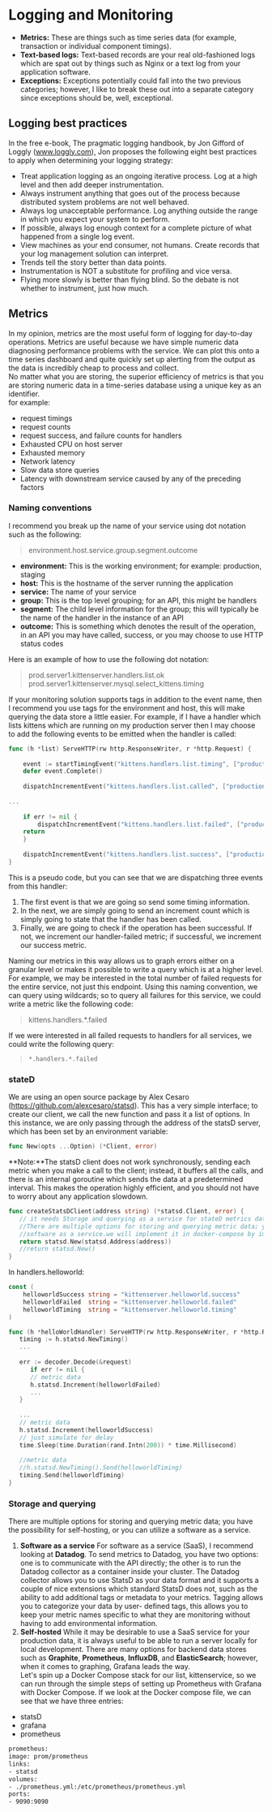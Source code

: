 # Logging and Monitoring
* **Metrics:** These are things such as time series data (for example, transaction or individual component timings).
* **Text-based logs:** Text-based records are your real old-fashioned logs which are spat out by things such as Nginx or a text log from your application software.
* **Exceptions:** Exceptions potentially could fall into the two previous categories; however, I like to break these out into a separate category since exceptions should be, well, exceptional.

## Logging best practices
In the free e-book, The pragmatic logging handbook, by Jon Gifford of Loggly (www.loggly.com), Jon proposes the following
eight best practices to apply when determining your logging strategy:
* Treat application logging as an ongoing iterative process. Log at a high level and then add deeper instrumentation.
* Always instrument anything that goes out of the process because distributed system problems are not well behaved.
* Always log unacceptable performance. Log anything outside the range in which you expect your system to perform.
* If possible, always log enough context for a complete picture of what happened from a single log event.
* View machines as your end consumer, not humans. Create records that your log management solution can interpret.
* Trends tell the story better than data points.
* Instrumentation is NOT a substitute for profiling and vice versa.
* Flying more slowly is better than flying blind. So the debate is not whether to instrument, just how much.

## Metrics
In my opinion, metrics are the most useful form of logging for day-to-day operations. Metrics are useful because we have
simple numeric data diagnosing performance problems with the service. We can plot this onto a time series dashboard and quite quickly set up alerting from the output as the data
is incredibly cheap to process and collect.<br/>
No matter what you are storing, the superior efficiency of metrics is that you are storing numeric data in a time-series database
using a unique key as an identifier.<br/>
for example:
* request timings
* request counts
* request success, and failure counts for handlers
* Exhausted CPU on host server
* Exhausted memory
* Network latency
* Slow data store queries
* Latency with downstream service caused by any of the preceding factors

### Naming conventions
I recommend you break up the name of your service using dot notation such as the following:
> environment.host.service.group.segment.outcome

* **environment:** This is the working environment; for example: production, staging
* **host:** This is the hostname of the server running the application
* **service:** The name of your service
* **group:** This is the top level grouping; for an API, this might be handlers
* **segment:** The child level information for the group; this will typically be the name of the handler in the instance of an API
* **outcome:** This is something which denotes the result of the operation, in an API you may have called, success, or you may choose to use HTTP status codes

Here is an example of how to use the following dot notation:
>prod.server1.kittenserver.handlers.list.ok
>prod.server1.kittenserver.mysql.select_kittens.timing

If your monitoring solution supports tags in addition to the event name, then I recommend you use tags for the environment and
host, this will make querying the data store a little easier. For example, if I have a handler which lists kittens which are running
on my production server then I may choose to add the following events to be emitted when the handler is called:
```go
func (h *list) ServeHTTP(rw http.ResponseWriter, r *http.Request) {
    
	event := startTimingEvent("kittens.handlers.list.timing", ["production", "192.168.2.2"])
    defer event.Complete()
    
	dispatchIncrementEvent("kittens.handlers.list.called", ["production", "192.168.2.2"])
	
...
   
    if err != nil {
        dispatchIncrementEvent("kittens.handlers.list.failed", ["production", 192.168.2.2"])
    return
    }
	
    dispatchIncrementEvent("kittens.handlers.list.success", ["production", 192.168.2.2"])
}
```
This is a pseudo code, but you can see that we are dispatching three events from this handler:
1. The first event is that we are going so send some timing information.
2. In the next, we are simply going to send an increment count which is simply going to state that the handler has been
   called.
3. Finally, we are going to check if the operation has been successful. If not, we increment our handler-failed metric; if
   successful, we increment our success metric.

Naming our metrics in this way allows us to graph errors either on a granular level or makes it possible to write a query which
is at a higher level. For example, we may be interested in the total number of failed requests for the entire service, not just this
endpoint. Using this naming convention, we can query using wildcards; so to query all failures for this service, we could write a
metric like the following code:
> kittens.handlers.*.failed

If we were interested in all failed requests to handlers for all services, we could write the following query:
> `*.handlers.*.failed`

### stateD
We are using an open source package by Alex Cesaro (https://github.com/alexcesaro/statsd). This has a very simple
interface; to create our client, we call the new function and pass it a list of options. In this instance, we are only passing through
the address of the statsD server, which has been set by an environment variable:
```go
func New(opts ...Option) (*Client, error)
```
**Note:**The statsD client does not work synchronously, sending each metric when you make a call to the client; instead, it buffers all
the calls, and there is an internal goroutine which sends the data at a predetermined interval. This makes the operation highly
efficient, and you should not have to worry about any application slowdown.

```go
func createStatsDClient(address string) (*statsd.Client, error) {
   // it needs Storage and querying as a service for stateD metrics data
   //There are multiple options for storing and querying metric data; you have the possibility for self-hosting, or you can utilize a
   //software as a service.we will implement it in docker-compose by image: prom/statsd-exporter
   return statsd.New(statsd.Address(address))
   //return statsd.New()
}
```
In handlers.helloworld:

```go
const (
	helloworldSuccess string = "kittenserver.helloworld.success"
	helloworldFailed  string = "kittenserver.helloworld.failed"
	helloworldTiming  string = "kittenserver.helloworld.timing"
)

func (h *helloWorldHandler) ServeHTTP(rw http.ResponseWriter, r *http.Request) {
   timing := h.statsd.NewTiming()
   ...
   
   err := decoder.Decode(&request)
      if err != nil {
      // metric data
      h.statsd.Increment(helloworldFailed)
      ...
   }
   
   ...
   // metric data
   h.statsd.Increment(helloworldSuccess)
   // just simulate for delay
   time.Sleep(time.Duration(rand.Intn(200)) * time.Millisecond)
   
   //metric data
   //h.statsd.NewTiming().Send(helloworldTiming)
   timing.Send(helloworldTiming)
}
```

### Storage and querying
There are multiple options for storing and querying metric data; you have the possibility for self-hosting, or you can utilize a software as a service.

1. **Software as a service**
For software as a service (SaaS), I recommend looking at **Datadog**. To send metrics to Datadog, you have two options: one is to
   communicate with the API directly; the other is to run the Datadog collector as a container inside your cluster. The Datadog
   collector allows you to use StatsD as your data format and it supports a couple of nice extensions which standard StatsD does
   not, such as the ability to add additional tags or metadata to your metrics. Tagging allows you to categorize your data by user-
   defined tags, this allows you to keep your metric names specific to what they are monitoring without having to add
   environmental information.
2. **Self-hosted**
While it may be desirable to use a SaaS service for your production data, it is always useful to be able to run a server locally for
local development. There are many options for backend data stores such as **Graphite**, **Prometheus**, **InfluxDB**, and **ElasticSearch**;
however, when it comes to graphing, Grafana leads the way.<br/>
Let's spin up a Docker Compose stack for our list, kittenservice, so we can run through the simple steps of setting up
Prometheus with Grafana with Docker Compose.
If we look at the Docker compose file, we can see that we have three entries:
* statsD
* grafana
* prometheus

```dockerfile
prometheus:
image: prom/prometheus
links:
- statsd
volumes:
- ./prometheus.yml:/etc/prometheus/prometheus.yml
ports:
- 9090:9090
```